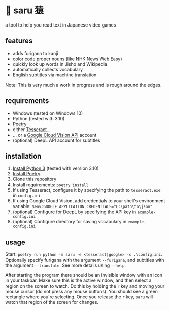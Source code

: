 # 🐒 saru 猿

a tool to help you read text in Japanese video games

## features

* adds furigana to kanji
* color code proper nouns (like NHK News Web Easy)
* quickly look up words in Jisho and Wikipedia
* automatically collects vocabulary
* English subtitles via machine translation

Note: This is very much a work in progress and is rough around the edges.

## requirements

* Windows (tested on Windows 10)
* Python (tested with 3.10)
* [Poetry](https://python-poetry.org/)
* either [Tesseract](https://tesseract-ocr.github.io/)...
* ... or a [Google Cloud Vision API](https://cloud.google.com/vision) account
* (optional) DeepL API account for subtitles

## installation

1. [Install Python 3](https://docs.python.org/3/using/windows.html) (tested with version 3.10)
2. [Install Poetry](https://python-poetry.org/docs/#installation)
3. Clone this repository
4. Install requirements: `poetry install`
6. If using Tesseract, configure it by specifying the path to `tesseract.exe` in `config.ini`
7. If using Google Cloud Vision, add credentials to your shell's environment variable: `$env:GOOGLE_APPLICATION_CREDENTIALS="C:\path\to\json"`
8. (optional) Configure for DeepL by specifying the API key in `example-config.ini`
9. (optional) Configure directory for saving vocabulary in `example-config.ini`

## usage

Start: `poetry run python -m saru -e <tesseract|google> -c .\config.ini`.
Optionally specify furigana with the argument `--furigana`, and subtitles with the argument `--translate`.
See more details using `--help`.

After starting the program there should be an invisible window with an icon in your taskbar. Make sure this is the active window, and then select a region on the screen to watch. Do this by holding the `r` key and moving your mouse cursor (do not press any mouse buttons). You should see a green rectangle where you're selecting. Once you release the `r` key, `saru` will watch that region of the screen for changes.
